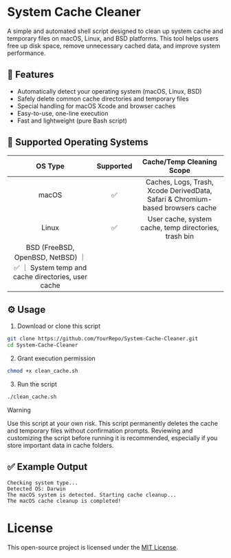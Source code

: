 # System Cache Cleaner
A simple and automated shell script designed to clean up system cache and temporary files on macOS, Linux, and BSD platforms.
This tool helps users free up disk space, remove unnecessary cached data, and improve system performance.

## 🚀 Features
- Automatically detect your operating system (macOS, Linux, BSD)
- Safely delete common cache directories and temporary files
- Special handling for macOS Xcode and browser caches
- Easy-to-use, one-line execution
- Fast and lightweight (pure Bash script)

## 📂 Supported Operating Systems
| OS Type |	Supported |	Cache/Temp Cleaning Scope |
| :-----: | :-------: | :-----------------------: |
| macOS	| ✅ | Caches, Logs, Trash, Xcode DerivedData, Safari & Chromium-based browsers cache |
| Linux |	✅ | User cache, system cache, temp directories, trash bin |
| BSD (FreeBSD, OpenBSD, NetBSD) ｜ ✅ ｜ System temp and cache directories, user cache |

## ⚙️ Usage
1. Download or clone this script
```bash
git clone https://github.com/YourRepo/System-Cache-Cleaner.git
cd System-Cache-Cleaner
```
2. Grant execution permission
```bash
chmod +x clean_cache.sh
``` 
3. Run the script
```bash
./clean_cache.sh
```

> [!WARNING]
> Use this script at your own risk.
> This script permanently deletes the cache and temporary files without confirmation prompts.
> Reviewing and customizing the script before running it is recommended, especially if you store important data in cache folders.

## ✅ Example Output
```
Checking system type...
Detected OS: Darwin
The macOS system is detected. Starting cache cleanup...
The macOS cache cleanup is completed!
```
# License
This open-source project is licensed under the [MIT License](LICENSE).

